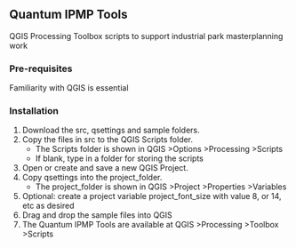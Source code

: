 ## Quantum IPMP Tools

QGIS Processing Toolbox scripts to support industrial park masterplanning work

### Pre-requisites

Familiarity with QGIS is essential

### Installation

   1. Download the src, qsettings and sample folders.
   2. Copy the files in src to the QGIS Scripts folder.
      - The Scripts folder is shown in QGIS >Options >Processing >Scripts
      - If blank, type in a folder for storing the scripts
   3. Open or create and save a new QGIS Project.
   4. Copy qsettings into the project_folder.
      - The project_folder is shown in QGIS >Project >Properties >Variables
   5. Optional: create a project variable project_font_size with value 8, or 14, etc as desired
   6. Drag and drop the sample files into QGIS
   7. The Quantum IPMP Tools are available at QGIS >Processing >Toolbox >Scripts
   
   
   

